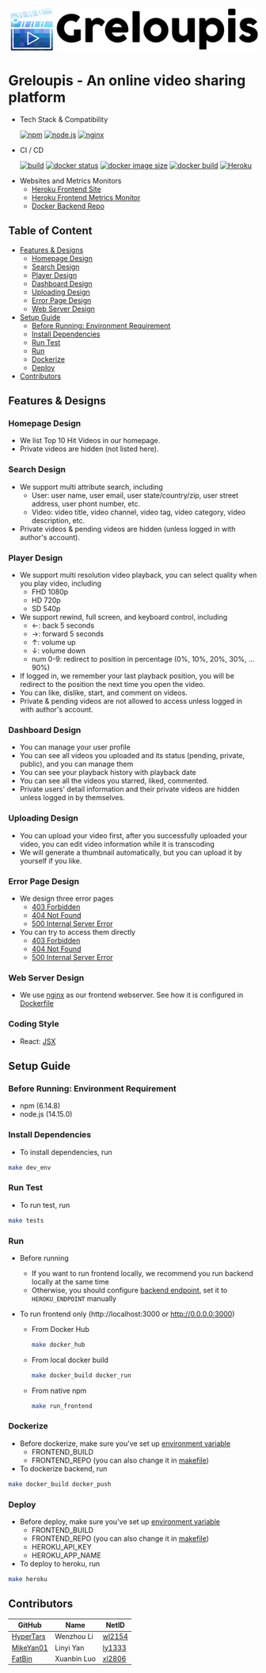 [![logo](../documents/greloupis-horizontal.png)](https://greloupis-frontend.herokuapp.com/)

# Greloupis - An online video sharing platform

- Tech Stack & Compatibility

    [![npm](https://img.shields.io/badge/npm-6.14.8-blue)](https://blog.npmjs.org/post/626732790304686080/release-6148)
    [![node.js](https://img.shields.io/badge/node.js-14.15.0-blue)](https://nodejs.org/dist/latest-v14.x/docs/api/)
    [![nginx](https://img.shields.io/badge/nginx-14.15-blue)](https://www.nginx.com/)

- CI / CD

    [![build](https://travis-ci.com/HyperTars/Online-Video-Platform.svg?token=btA3ungCKHqWzLxCoxT7&branch=master)](https://travis-ci.com/HyperTars/Online-Video-Platform)
    [![docker status](https://img.shields.io/docker/cloud/build/hypertars/greloupis-frontend)](https://hub.docker.com/r/hypertars/greloupis-frontend)
    [![docker image size](https://img.shields.io/docker/image-size/hypertars/greloupis-frontend)](https://hub.docker.com/r/hypertars/greloupis-frontend/tags)
    [![docker build](https://img.shields.io/docker/cloud/automated/hypertars/greloupis-frontend)](https://hub.docker.com/r/hypertars/greloupis-frontend/builds)
    [![Heroku](https://pyheroku-badge.herokuapp.com/?app=greloupis-frontend&style=flat)](https://greloupis-frontend.herokuapp.com/)

<!-- [Video.js](https://img.shields.io/badge/Video.js-7.8.4-blue) -->
<!-- [![tested with jest](https://img.shields.io/badge/tested_with-jest-99424f.svg)](https://github.com/facebook/jest) -->
<!-- [![code style: prettier](https://img.shields.io/badge/code_style-prettier-ff69b4.svg)](https://github.com/prettier/prettier) -->

- Websites and Metrics Monitors
    - [Heroku Frontend Site](https://greloupis-frontend.herokuapp.com/)
    - [Heroku Frontend Metrics Monitor](https://metrics.librato.com/s/public/wxet4vyas)
    - [Docker Backend Repo](https://hub.docker.com/r/hypertars/greloupis-frontend/tags)

## Table of Content
- [Features & Designs](#Features-&-Designs)
  * [Homepage Design](#Homepage-Design)
  * [Search Design](#Search-Design)
  * [Player Design](#Player-Design)
  * [Dashboard Design](#Dashboard-Design)
  * [Uploading Design](#Uploading-Design)
  * [Error Page Design](#Error-Page-Design)
  * [Web Server Design](#Web-Server-Design)
- [Setup Guide](#Setup-Guide)
  * [Before Running: Environment Requirement](#Before-Running:-Environment-Requirement)
  * [Install Dependencies](#Install-Dependencies)
  * [Run Test](#Run-Test)
  * [Run](#Run)
  * [Dockerize](#Dockerize)
  * [Deploy](#Deploy)
- [Contributors](#Contributors)

## Features & Designs
### Homepage Design
- We list Top 10 Hit Videos in our homepage.
- Private videos are hidden (not listed here).

### Search Design
- We support multi attribute search, including
    - User: user name, user email, user state/country/zip, user street address, user phont number, etc.
    - Video: video title, video channel, video tag, video category, video description, etc.
- Private videos & pending videos are hidden (unless logged in with author's account).

### Player Design
- We support multi resolution video playback, you can select quality when you play video, including
    - FHD 1080p
    - HD 720p
    - SD 540p
- We support rewind, full screen, and keyboard control, including
    - ←: back 5 seconds
    - →: forward 5 seconds
    - ↑: volume up
    - ↓: volume down
    - num 0-9: redirect to position in percentage (0%, 10%, 20%, 30%, ... 90%)
- If logged in, we remember your last playback position, you will be redirect to the position the next time you open the video.
- You can like, dislike, start, and comment on videos.
- Private & pending videos are not allowed to access unless logged in with author's account.

### Dashboard Design
- You can manage your user profile
- You can see all videos you uploaded and its status (pending, private, public), and you can manage them
- You can see your playback history with playback date
- You can see all the videos you starred, liked, commented.
- Private users' detail information and their private videos are hidden unless logged in by themselves.

### Uploading Design
- You can upload your video first, after you successfully uploaded your video, you can edit video information while it is transcoding
- We will generate a thumbnail automatically, but you can upload it by yourself if you like.

### Error Page Design
- We design three error pages
    - [403 Forbidden](public/403.html)
    - [404 Not Found](public/404.html)
    - [500 Internal Server Error](public/500.html)
- You can try to access them directly
    - [403 Forbidden](https://greloupis-frontend.herokuapp.com/403)
    - [404 Not Found](https://greloupis-frontend.herokuapp.com/404)
    - [500 Internal Server Error](https://greloupis-frontend.herokuapp.com/500)

### Web Server Design
- We use [nginx](configs/nginx.template) as our frontend webserver. See how it is configured in [Dockerfile](Dockerfile)

### Coding Style
- React: [JSX](https://reactjs.org/docs/introducing-jsx.html)


## Setup Guide

### Before Running: Environment Requirement
- npm (6.14.8)
- node.js (14.15.0)

### Install Dependencies
- To install dependencies, run
```bash
make dev_env
```

### Run Test
- To run test, run
```bash
make tests
```

### Run
- Before running
    - If you want to run frontend locally, we recommend you run backend locally at the same time
    - Otherwise, you should configure [backend endpoint](src/components/Endpoint.js), set it to `HEROKU_ENDPOINT` manually

- To run frontend only (http://localhost:3000 or http://0.0.0.0:3000)
    - From Docker Hub
        ```bash
        make docker_hub
        ```
    - From local docker build
        ```bash
        make docker_build docker_run
        ```
    - From native npm
        ```bash
        make run_frontend
        ```

### Dockerize
- Before dockerize, make sure you've set up [environment variable](../documents/env.sh)
    - FRONTEND_BUILD
    - FRONTEND_REPO (you can also change it in [makefile](makefile))
- To dockerize backend, run
```bash
make docker_build docker_push
```

### Deploy
- Before deploy, make sure you've set up [environment variable](../documents/env.sh)
    - FRONTEND_BUILD
    - FRONTEND_REPO (you can also change it in [makefile](makefile))
    - HEROKU_API_KEY
    - HEROKU_APP_NAME
- To deploy to heroku, run
```bash
make heroku
```


## Contributors
  
  GitHub | Name | NetID
  --- | --- | ---
  [HyperTars](https://github.com/HyperTars) | Wenzhou Li | [wl2154](mailto:wl2154@nyu.edu)
  [MikeYan01](https://github.com/MikeYan01) | Linyi Yan | [ly1333](mailto:ly1333@nyu.edu)
  [FatBin](https://github.com/FatBin) | Xuanbin Luo | [xl2806](mailto:xl2806@nyu.edu)
